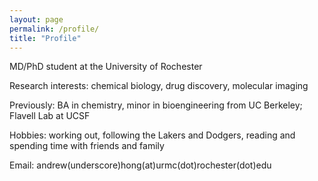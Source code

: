 ```yaml
---
layout: page
permalink: /profile/
title: "Profile"
---
```


MD/PhD student at the University of Rochester

Research interests: chemical biology, drug discovery, molecular imaging

Previously: BA in chemistry, minor in bioengineering from UC Berkeley; Flavell Lab at UCSF

Hobbies: working out, following the Lakers and Dodgers, reading and spending time with friends and family

Email: andrew(underscore)hong(at)urmc(dot)rochester(dot)edu
